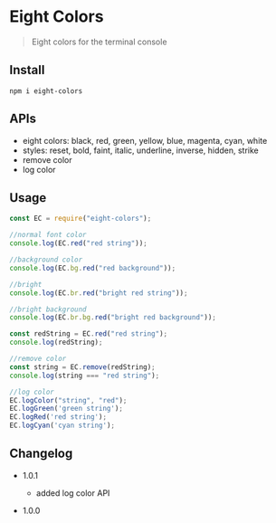# Eight Colors
> Eight colors for the terminal console

## Install
```
npm i eight-colors
```

## APIs
* eight colors: black, red, green, yellow, blue, magenta, cyan, white
* styles: reset, bold, faint, italic, underline, inverse, hidden, strike
* remove color
* log color
## Usage
```js
const EC = require("eight-colors");

//normal font color
console.log(EC.red("red string"));

//background color
console.log(EC.bg.red("red background"));

//bright 
console.log(EC.br.red("bright red string"));

//bright background
console.log(EC.br.bg.red("bright red background"));

const redString = EC.red("red string");
console.log(redString);

//remove color
const string = EC.remove(redString);
console.log(string === "red string");

//log color
EC.logColor("string", "red");
EC.logGreen('green string');
EC.logRed('red string');
EC.logCyan('cyan string');

```

## Changelog

* 1.0.1
    * added log color API

* 1.0.0